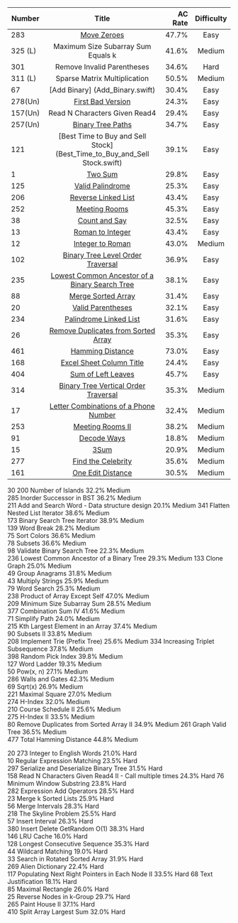 
| Number | Title                              | AC Rate | Difficulty |
| ------ |:----------------------------------:| -------:|:----------:|
| 283    | [Move Zeroes](Move_Zeroes.swift)   | 47.7%   |    Easy    |   
| 325 (L)|  Maximum Size Subarray Sum Equals k| 41.6%   |   Medium   | 
| 301    |    Remove Invalid Parentheses      | 34.6%   |    Hard    |    
| 311 (L)| Sparse Matrix Multiplication       | 50.5%   |   Medium   |  
|67      | [Add Binary] (Add_Binary.swift)    | 30.4%   |    Easy    |      
|278(Un) |[First Bad Version](First_Bad_Version.swift)|  24.3%  |    Easy    | 
|157(Un) | Read N Characters Given Read4              |  29.4%  |    Easy    |
|257(Un) |[Binary Tree Paths](Binary_Tree_Paths.swift)|  34.7%  |    Easy    |
|121     |[Best Time to Buy and Sell Stock](Best_Time_to_Buy_and_Sell Stock.swift)|39.1%|Easy|      
|1       |[Two Sum](Two_Sum.swift)       | 29.8%      |  Easy |       
|125     |   [Valid Palindrome](Valid_Palindrome.swift)|   25.3%   | Easy |
|206     |   [Reverse Linked List](Reverse_Linked_List.swift) |43.4% | Easy |  
|252     |   [Meeting Rooms](Meeting_Rooms.swift)        | 45.3%    |    Easy| 
|38      |   [Count and Say](Count_and_Say.swift)        |32.5%    |    Easy  |
|13      | [Roman to Integer](Roman_to_Integer.swift)  |43.4%  |   Easy | 
|12      | [Integer to Roman](Integer_to_Roman.swift) |43.0%   | Medium |      |28      |  [Implement strStr()](strStr.swift)        |26.9%       |Easy|      
|102     |[Binary Tree Level Order Traversal](Binary_Tree_Level_Order_Traversal.swift) |36.9% |Easy|        
|235     |[Lowest Common Ancestor of a Binary Search Tree](Lowest_Common_Ancestor_of_a_Binary_Search_Tree.swift)| 38.1%   | Easy  |
|88      |[Merge Sorted Array](Merge_Sorted_Array.swift) |31.4%  |Easy   |   
|20      |[Valid Parentheses](Valid_Parentheses.swift)   | 32.1% | Easy |     
|234     |[Palindrome Linked List](Palindrome_Linked_List.swift) |31.6% |Easy|
|26|[Remove Duplicates from Sorted Array](Remove_Duplicates_from_Sorted_Array.swift)  |35.3%|Easy|        
|461     |[Hamming Distance](Hamming_Distance.swift) | 73.0%  |Easy |       
|168     |[Excel Sheet Column Title](Excel_Sheet_Column_Title.swift)| 24.4%   |Easy|        
|404     |[Sum of Left Leaves](Sum_of_Left_Leaves.swift)| 45.7% | Easy |
|314     |[Binary Tree Vertical Order Traversal](Binary_Tree_Vertical_Order_Traversal.swift)|35.3% |Medium| 
|17  |[Letter Combinations of a Phone Number](Letter_Combinations_of_a_Phone_Number.swift)|32.4%|Medium|
|253  |[Meeting Rooms II]()|38.2%|Medium|
|91   |[Decode Ways](Decode_Ways.swift) | 18.8%  |      Medium |
|15   |[3Sum](3Sum.swift)   | 20.9% | Medium |       
|277  |[Find the Celebrity](Find_the_Celebrity.swift)| 35.6% | Medium |
|161  |[One Edit Distance](One_Edit_Distance.swift) | 30.5%  | Medium |

30
200        Number of Islands        32.2%        Medium        
285        Inorder Successor in BST         36.2%        Medium        
211        Add and Search Word - Data structure design     20.1%        Medium
341        Flatten Nested List Iterator        38.6%        Medium        
173        Binary Search Tree Iterator        38.9%        Medium        
139        Word Break        28.2%        Medium        
75        Sort Colors        36.6%        Medium        
78        Subsets        36.6%        Medium        
98        Validate Binary Search Tree        22.3%        Medium   
236        Lowest Common Ancestor of a Binary Tree        29.3%        Medium 
133        Clone Graph        25.0%        Medium        
49        Group Anagrams        31.8%        Medium        
43        Multiply Strings        25.9%        Medium        
79        Word Search        25.3%        Medium     
238        Product of Array Except Self        47.0%        Medium        
209        Minimum Size Subarray Sum        28.5%        Medium        
377        Combination Sum IV        41.6%        Medium        
71        Simplify Path        24.0%        Medium        
215        Kth Largest Element in an Array        37.4%        Medium   
90        Subsets II        33.8%        Medium        
208        Implement Trie (Prefix Tree)        25.6%        Medium
334        Increasing Triplet Subsequence        37.8%        Medium        
398        Random Pick Index        39.8%        Medium        
127        Word Ladder        19.3%        Medium        
50        Pow(x, n)        27.1%        Medium        
286        Walls and Gates         42.3%        Medium        
69        Sqrt(x)        26.9%        Medium        
221        Maximal Square        27.0%        Medium        
274        H-Index        32.0%        Medium        
210        Course Schedule II        25.6%        Medium    
275        H-Index II        33.5%        Medium        
80        Remove Duplicates from Sorted Array II        34.9%        Medium
261        Graph Valid Tree         36.5%        Medium      
477        Total Hamming Distance        44.8%        Medium 



20
273        Integer to English Words        21.0%        Hard        
10        Regular Expression Matching        23.5%        Hard        
297        Serialize and Deserialize Binary Tree        31.5%        Hard     
158        Read N Characters Given Read4 II - Call multiple times 24.3%  Hard 
76        Minimum Window Substring        23.8%        Hard        
282        Expression Add Operators        28.5%        Hard        
23        Merge k Sorted Lists        25.9%        Hard        
56        Merge Intervals        28.3%        Hard        
218        The Skyline Problem        25.5%        Hard        
57        Insert Interval        26.3%        Hard             
380        Insert Delete GetRandom O(1)        38.3%        Hard        
146        LRU Cache        16.0%        Hard                
128        Longest Consecutive Sequence        35.3%        Hard        
44        Wildcard Matching        19.0%        Hard        
33        Search in Rotated Sorted Array        31.9%        Hard        
269        Alien Dictionary         22.4%        Hard        
117        Populating Next Right Pointers in Each Node II    33.5%        Hard
68        Text Justification        18.1%        Hard            
85        Maximal Rectangle        26.0%        Hard        
25        Reverse Nodes in k-Group        29.7%        Hard        
265        Paint House II         37.1%        Hard          
410        Split Array Largest Sum        32.0%        Hard        
